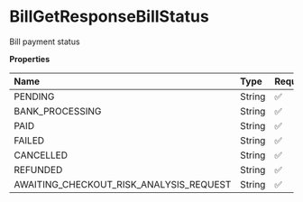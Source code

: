 # BillGetResponseBillStatus

Bill payment status

**Properties**

| Name                                    | Type   | Required | Description                               |
| :-------------------------------------- | :----- | :------- | :---------------------------------------- |
| PENDING                                 | String | ✅       | "PENDING"                                 |
| BANK_PROCESSING                         | String | ✅       | "BANK_PROCESSING"                         |
| PAID                                    | String | ✅       | "PAID"                                    |
| FAILED                                  | String | ✅       | "FAILED"                                  |
| CANCELLED                               | String | ✅       | "CANCELLED"                               |
| REFUNDED                                | String | ✅       | "REFUNDED"                                |
| AWAITING_CHECKOUT_RISK_ANALYSIS_REQUEST | String | ✅       | "AWAITING_CHECKOUT_RISK_ANALYSIS_REQUEST" |

<!-- This file was generated by liblab | https://liblab.com/ -->
